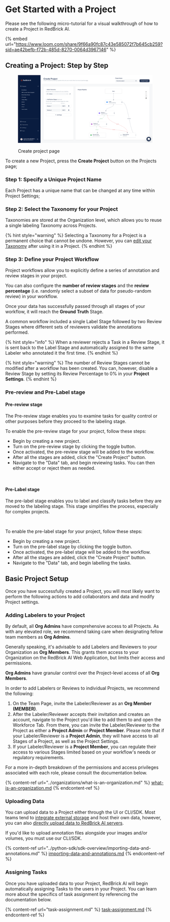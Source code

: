 # Get Started with a Project

Please see the following micro-tutorial for a visual walkthrough of how to create a Project in RedBrick AI.

{% embed url="https://www.loom.com/share/9f66a90fc87c43e585072f7b645cb259?sid=ae42befb-f72b-485d-8270-0064d3967146" %}

## Creating a Project: Step by Step

<figure><img src="../.gitbook/assets/app.redbrickai.com_a717f7d8-8a19-4346-b9b4-a90c8d6875ba_team (4).png" alt=""><figcaption><p>Create project page</p></figcaption></figure>

To create a new Project, press the **Create Project** button on the Projects page;

### Step 1: Specify a Unique Project Name&#x20;

Each Project has a unique name that can be changed at any time within Project Settings;

### Step 2: Select the Taxonomy for your Project

Taxonomies are stored at the Organization level, which allows you to reuse a single labeling Taxonomy across Projects.

{% hint style="warning" %}
Selecting a Taxonomy for a Project is a permanent choice that cannot be undone. However, you can [edit your Taxonomy](taxonomies/#modifying-taxonomies) after using it in a Project.
{% endhint %}

### Step 3: Define your Project Workflow

Project workflows allow you to explicitly define a series of annotation and review stages in your project.&#x20;

You can also configure the **number of review stages** and the **review percentage** (i.e. randomly select a subset of data for pseudo-random review) in your workflow.&#x20;

Once your data has successfully passed through all stages of your workflow, it will reach the **Ground Truth** Stage.&#x20;

A common workflow included a single Label Stage followed by two Review Stages where different sets of reviewers validate the annotations performed.&#x20;

{% hint style="info" %}
When a reviewer rejects a Task in a Review Stage, it is sent back to the Label Stage and automatically assigned to the same Labeler who annotated it the first time.
{% endhint %}

{% hint style="warning" %}
The number of Review Stages cannot be modified after a workflow has been created. You can, however, disable a Review Stage by setting its Review Percentage to 0% in your **Project Settings**.
{% endhint %}

### Pre-review and Pre-Label stage

#### Pre-review stage

The Pre-review stage enables you to examine tasks for quality control or other purposes before they proceed to the labeling stage.

To enable the pre-review stage for your project, follow these steps:

* Begin by creating a new project.
* Turn on the pre-review stage by clicking the toggle button.
* Once activated, the pre-review stage will be added to the workflow.
* After all the stages are added, click the "Create Project" button.
* Navigate to the "Data" tab, and begin reviewing tasks. You can then either accept or reject them as needed.

<figure><img src="../.gitbook/assets/Screenshot 2024-06-20 at 12.26.36 PM.png" alt=""><figcaption></figcaption></figure>

#### Pre-Label stage&#x20;

The pre-label stage enables you to label and classify tasks before they are moved to the labeling stage. This stage simplifies the process, especially for complex projects.

<figure><img src="../.gitbook/assets/Screenshot 2024-06-20 at 12.54.52 PM.png" alt=""><figcaption></figcaption></figure>

To enable the pre-label stage for your project, follow these steps:

* Begin by creating a new project.
* Turn on the pre-label stage by clicking the toggle button.
* Once activated, the pre-label stage will be added to the workflow.
* After all the stages are added, click the "Create Project" button.
* Navigate to the "Data" tab, and begin labelling the tasks.&#x20;

## Basic Project Setup

Once you have successfully created a Project, you will most likely want to perform the following actions to add collaborators and data and modify Project settings.

### Adding Labelers to your Project

By default, all **Org Admins** have comprehensive access to all Projects. As with any elevated role, we recommend taking care when designating fellow team members as **Org Admins**.

Generally speaking, it's advisable to add Labelers and Reviewers to your Organization as **Org Members**. This grants them access to your Organization on the RedBrick AI Web Application, but limits their access and permissions.&#x20;

**Org Admins** have granular control over the Project-level access of all **Org Members**.

In order to add Labelers or Reviews to individual Projects, we recommend the following:

1. On the Team Page, invite the Labeler/Reviewer as an **Org Member (MEMBER)**.&#x20;
2. After the Labeler/Reviewer accepts their invitation and creates an account, navigate to the Project you'd like to add them to and open the Workforce Tab. From there, you can invite the Labeler/Reviewer to the Project as either a **Project Admin** or **Project Member**. Please note that  if your Labeler/Reviewer is a **Project Admin**, they will have access to all Stages of a Project, as well as the Project Settings.&#x20;
3. If your Labeler/Reviewer is a **Project Member**, you can regulate their access to various Stages limited based on your workflow's needs or regulatory requirements.&#x20;

For a more in-depth breakdown of the permissions and access privileges associated with each role, please consult the documentation below.

{% content-ref url="../organizations/what-is-an-organization.md" %}
[what-is-an-organization.md](../organizations/what-is-an-organization.md)
{% endcontent-ref %}

### Uploading Data

You can upload data to a Project either through the UI or CLI/SDK. Most teams tend to [integrate external storage](../importing-data/import-cloud-data/creating-an-items-list.md) and host their own data, however, you can also [directly upload data to RedBrick AI servers](../importing-data/uploading-data-to-redbrick.md).

If you'd like to upload annotation files alongside your images and/or volumes, you must use our CLI/SDK.

{% content-ref url="../python-sdk/sdk-overview/importing-data-and-annotations.md" %}
[importing-data-and-annotations.md](../python-sdk/sdk-overview/importing-data-and-annotations.md)
{% endcontent-ref %}

### Assigning Tasks

Once you have uploaded data to your Project, RedBrick AI will begin automatically assigning Tasks to the users in your Project. You can learn more about the specifics of task assignment by referencing the documentation below.

{% content-ref url="task-assignment.md" %}
[task-assignment.md](task-assignment.md)
{% endcontent-ref %}
